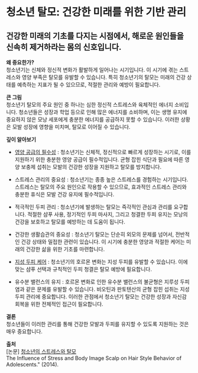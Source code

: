 
# 청소년 탈모: 건강한 미래를 위한 기반 관리

## 건강한 미래의 기초를 다지는 시점에서, 해로운 원인들을 신속히 제거하라는 몸의 신호입니다.

**왜 중요한가?**    
청소년기는 신체와 정신적 변화가 활발하게 일어나는 시기입니다. 이 시기에 겪는 스트레스와 영양 부족은 탈모를 유발할 수 있습니다. 특히 청소년기의 탈모는 미래의 건강 상태를 예측하는 지표가 될 수 있으므로, 적절한 관리와 예방이 필요합니다. 

**큰 그림**    
청소년기 탈모의 주요 원인 중 하나는 심한 정신적 스트레스와 육체적인 에너지 소비입니다. 청소년들은 성장과 학업 등으로 인해 많은 에너지를 소비하며, 이는 생명 유지에 중요하지 않은 모낭 세포에게 충분한 에너지를 공급하지 못할 수 있습니다. 이러한 상황은 모발 성장에 영향을 미치며, 탈모로 이어질 수 있습니다. 

**깊이 알아보기** 

- [영양 공급의 필수성](/m04/m0403/m040301/m04030102) : 청소년기는 신체적, 정신적으로 빠르게 성장하는 시기로, 이를 지원하기 위한 충분한 영양 공급이 필수적입니다. 균형 잡힌 식단과 필요에 따른 영양 보충제 섭취는 모발의 건강한 성장을 지원하고 탈모를 방지합니다. 

- 스트레스 관리의 중요성 : 청소년기는 종종 높은 스트레스를 경험하는 시기입니다. 스트레스는 탈모의 주요 원인으로 작용할 수 있으므로, 효과적인 스트레스 관리와 충분한 휴식은 모발 건강 유지에 필수적입니다. 

- 적극적인 두피 관리 : 청소년기에 발생하는 탈모는 즉각적인 관심과 관리를 요구합니다. 적절한 샴푸 사용, 정기적인 두피 마사지, 그리고 청결한 두피 유지는 모낭의 건강을 보호하고 탈모를 예방하는 데 도움이 됩니다. 

- 건강한 생활습관의 중요성 : 청소년기 탈모는 단순히 외모의 문제를 넘어서, 전반적인 건강 상태와 밀접한 관련이 있습니다. 이 시기에 충분한 영양과 적절한 케어는 미래의 건강한 삶을 위한 기초를 마련합니다. 

- [지성 두피 케어](/m04/m0403/m040303) : 청소년기의 호르몬 변화는 지성 두피를 유발할 수 있습니다. 이에 맞는 샴푸 선택과 규칙적인 두피 청결은 탈모 예방에 필요합니다. 

- 유수분 밸런스의 유지 : 호르몬 변화로 인한 유수분 밸런스의 불균형은 지루성 두피염과 같은 문제를 유발할 수 있습니다. 비오틴과 판토텐산의 균형 잡힌 섭취는 지성 두피 관리에 중요합니다. 이러한 관점에서 청소년기 탈모는 건강한 성장과 자신감 회복을 위한 전체적인 접근이 필요합니다. 

**결론**   
청소년들이 이러한 관리를 통해 건강한 모발과 두피를 유지할 수 있도록 지원하는 것은 매우 중요합니다.

**출처**   
[논문] [청소년의 스트레스와 탈모](/m04/m0407/m040717)   
The Influence of Stress and Body Image Scalp on Hair Style Behavior of Adolescents." (2014).
<!--stackedit_data:
eyJoaXN0b3J5IjpbLTIwNjYyNDI3ODQsLTIyNzE5MTY2Nl19
-->